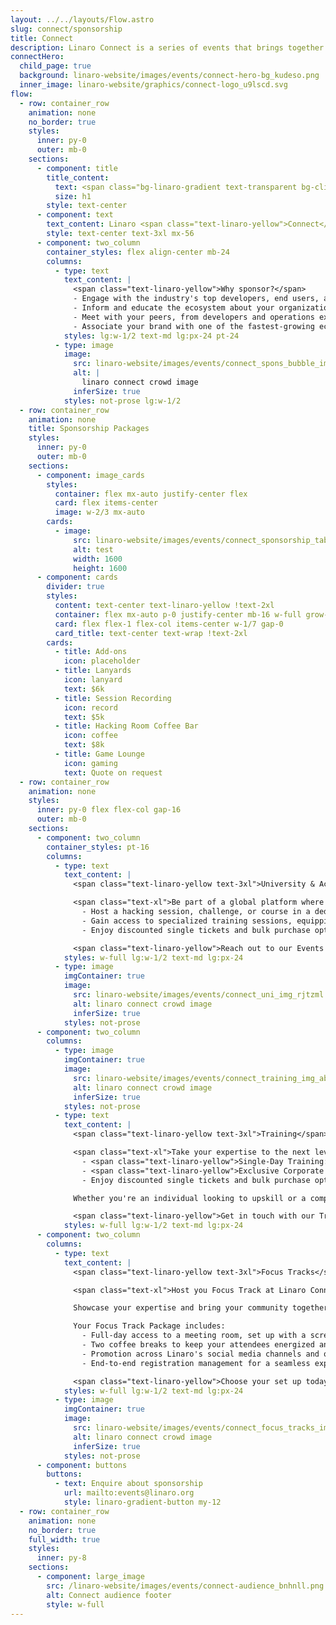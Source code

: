 ```yaml
---
layout: ../../layouts/Flow.astro
slug: connect/sponsorship
title: Connect
description: Linaro Connect is a series of events that brings together the Arm Ecosystem. This is the ONLY place where developers, maintainers of both hardware and software can collaborate and discuss common problems
connectHero:
  child_page: true
  background: linaro-website/images/events/connect-hero-bg_kudeso.png
  inner_image: linaro-website/graphics/connect-logo_u9lscd.svg
flow:
  - row: container_row
    animation: none
    no_border: true
    styles:
      inner: py-0
      outer: mb-0
    sections:
      - component: title
        title_content:
          text: <span class="bg-linaro-gradient text-transparent bg-clip-text h-auto">Sponsorship</span>
          size: h1
        style: text-center
      - component: text
        text_content: Linaro <span class="text-linaro-yellow">Connect</span> 2025 is where Arm excellence comes together to discuss how best to implement, leverage and foster Arm solutions.
        style: text-center text-3xl mx-56
      - component: two_column
        container_styles: flex align-center mb-24
        columns:
          - type: text
            text_content: |
              <span class="text-linaro-yellow">Why sponsor?</span>
              - Engage with the industry's top developers, end users, and vendors
              - Inform and educate the ecosystem about your organization's best practices, use cases, open source strategies and directions.
              - Meet with your peers, from developers and operations experts to corporate developers and senior technology executives.
              - Associate your brand with one of the fastest-growing ecosystems
            styles: lg:w-1/2 text-md lg:px-24 pt-24
          - type: image
            image:
              src: linaro-website/images/events/connect_spons_bubble_img_bt1ao3.png
              alt: |
                linaro connect crowd image
              inferSize: true
            styles: not-prose lg:w-1/2
  - row: container_row
    animation: none
    title: Sponsorship Packages
    styles:
      inner: py-0
      outer: mb-0
    sections:
      - component: image_cards
        styles:
          container: flex mx-auto justify-center flex
          card: flex items-center
          image: w-2/3 mx-auto
        cards:
          - image:
              src: linaro-website/images/events/connect_sponsorship_table_tvmiye.png
              alt: test
              width: 1600
              height: 1600
      - component: cards
        divider: true
        styles:
          content: text-center text-linaro-yellow !text-2xl
          container: flex mx-auto p-0 justify-center mb-16 w-full grow-0
          card: flex flex-1 flex-col items-center w-1/7 gap-0
          card_title: text-center text-wrap !text-2xl
        cards:
          - title: Add-ons
            icon: placeholder
          - title: Lanyards
            icon: lanyard
            text: $6k
          - title: Session Recording
            icon: record
            text: $5k
          - title: Hacking Room Coffee Bar
            icon: coffee
            text: $8k
          - title: Game Lounge
            icon: gaming
            text: Quote on request
  - row: container_row
    animation: none
    styles:
      inner: py-0 flex flex-col gap-16
      outer: mb-0
    sections:
      - component: two_column
        container_styles: pt-16
        columns:
          - type: text
            text_content: |
              <span class="text-linaro-yellow text-3xl">University & Academy</span>

              <span class="text-xl">Be part of a global platform where academia meets industry to shape the future of open source technology:
                - Host a hacking session, challenge, or course in a dedicated meeting room, designed to inspire collaboration and hands-on innovation.
                - Gain access to specialized training sessions, equipping students and faculty with cutting-edge technical expertise.
                - Enjoy discounted single tickets and bulk purchase options tailored to your needs.

              <span class="text-linaro-yellow">Reach out to our Events Team to learn more events@linaro.org</span>
            styles: w-full lg:w-1/2 text-md lg:px-24
          - type: image
            imgContainer: true
            image:
              src: linaro-website/images/events/connect_uni_img_rjtzml.png
              alt: linaro connect crowd image
              inferSize: true
            styles: not-prose
      - component: two_column
        columns:
          - type: image
            imgContainer: true
            image:
              src: linaro-website/images/events/connect_training_img_abtzhm.png
              alt: linaro connect crowd image
              inferSize: true
            styles: not-prose
          - type: text
            text_content: |
              <span class="text-linaro-yellow text-3xl">Training</span>

              <span class="text-xl">Take your expertise to the next level with specialized training sessions at Linaro Connect 2025!</span>
                - <span class="text-linaro-yellow">Single-Day Training:</span> Attend a high-impact training session during Linaro Connect (The course will require a minimum number of 8 participants to take place)
                - <span class="text-linaro-yellow">Exclusive Corporate Training:</span> Companies can leverage dedicated training sessions in private meeting rooms, tailored to their teams
                - Enjoy discounted single tickets and bulk purchase options tailored to your needs.

              Whether you're an individual looking to upskill or a company aiming to empower your workforce, Linaro Connect provides the tools and environment for growth.

              <span class="text-linaro-yellow">Get in touch with our Training Team today and prepare for Linaro Connect! events@linaro.org</span>
            styles: w-full lg:w-1/2 text-md lg:px-24
      - component: two_column
        columns:
          - type: text
            text_content: |
              <span class="text-linaro-yellow text-3xl">Focus Tracks</span>

              <span class="text-xl">Host you Focus Track at Linaro Connect 2025</span>

              Showcase your expertise and bring your community together by organizing a Focus Track at Linaro Connect 2025! This exclusive opportunity allows you to host a specialized micro-conference alongside the main event.

              Your Focus Track Package includes:
                - Full-day access to a meeting room, set up with a screen, projector, and stationary.
                - Two coffee breaks to keep your attendees energized and engaged.
                - Promotion across Linaro's social media channels and on the official Linaro Connect website.
                - End-to-end registration management for a seamless experience.

              <span class="text-linaro-yellow">Choose your set up today with out Events experts events@linaro.org</span>
            styles: w-full lg:w-1/2 text-md lg:px-24
          - type: image
            imgContainer: true
            image:
              src: linaro-website/images/events/connect_focus_tracks_img_owpr1b.png
              alt: linaro connect crowd image
              inferSize: true
            styles: not-prose
      - component: buttons
        buttons:
          - text: Enquire about sponsorship
            url: mailto:events@linaro.org
            style: linaro-gradient-button my-12
  - row: container_row
    animation: none
    no_border: true
    full_width: true
    styles:
      inner: py-8
    sections:
      - component: large_image
        src: /linaro-website/images/events/connect-audience_bnhnll.png
        alt: Connect audience footer
        style: w-full
---
```


